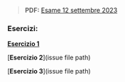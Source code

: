 > **PDF:** [Esame 12 settembre 2023](/Esami/2023/esameSettembre_conSol.pdf)

### Esercizi:

[**Esercizio 1**](/../../issues/14)

[**Esercizio 2**](issue file path)

[**Esercizio 3**](issue file path)
